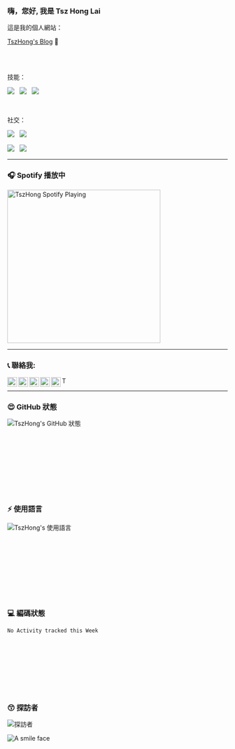﻿###  嗨，您好, 我是 Tsz Hong Lai

這是我的個人網站：

[TszHong's Blog][website] 👋

<br>
<br>

技能：

<p align="left">
<img src="https://img.shields.io/badge/-HTML-red">
&nbsp
<img src="https://img.shields.io/badge/-CSS-blue">
&nbsp
<img src="https://img.shields.io/badge/-Javascript-yellow">
</p>

<br>


社交：

<p align="left">
<img src="https://img.shields.io/github/followers/tszhong0411?label=Followers&style=social">
&nbsp
<img src="https://img.shields.io/github/stars/tszhong0411/tszhong0411.github.io?style=social">
</p>

<p align="left">
<img src="https://img.shields.io/github/forks/tszhong0411/tszhong0411.github.io?label=Forks&style=social">
&nbsp
<img src="https://img.shields.io/github/watchers/tszhong0411/tszhong0411.github.io?label=Watchers&style=social">
</p>

---

### 🎧 Spotify 播放中

[<img src="https://now-playing-codestackr.vercel.app/api/spotify-playing" alt="TszHong Spotify Playing" width="350" />](https://open.spotify.com/user/31inyuvv4ufqugk2b4wla3s3gmlq)

---

### :telephone_receiver: 聯絡我:

[<img align="left" alt="TszHonglai | website" width="22px" src="https://tszhong0411.github.io/js/website.svg"/>][website]

[<img align="left" alt="TszHonglai | YouTube" width="22px" src="https://tszhong0411.github.io/js/youtube.svg"/>][youtube]

[<img align="left" alt="TszHonglai | Twitter" width="22px" src="https://tszhong0411.github.io/js/twitter.svg"/>][twitter]

[<img align="left" alt="TszHonglai | LinkedIn" width="22px" src="https://tszhong0411.github.io/js/linkedin.svg"/>][linkedin]

[<img align="left" alt="TszHonglai | Instagram" width="22px" src="https://tszhong0411.github.io/js/instagram.svg"/>][instagram]

[<img align="left" alt="TszHonglai | Instagram" width="15px" src="https://tszhong0411.github.io/js/facebook.svg"/>][facebook]


<br>

---

### :heart_eyes: GitHub 狀態

<img align="left" alt="TszHong's GitHub 狀態" src="https://github-readme-stats.vercel.app/api?username=TszHong0411&bg_color=30,e96443,904e95&title_color=fff&text_color=fff"/>

<br>
<br>
<br>
<br>
<br>
<br>
<br>
<br>
<br>
<br>

### :zap: 使用語言

<img align="left" alt="TszHong's 使用語言" src="https://github-readme-stats.vercel.app/api/top-langs/?username=TszHong0411&layout=compact"/>

<br>
<br>
<br>
<br>
<br>
<br>
<br>
<br>
<br>
<br>

### :computer: 編碼狀態

<!--START_SECTION:waka-->
```text
No Activity tracked this Week
```
<!--END_SECTION:waka-->

<br>
<br>
<br>
<br>
<br>
<br>
<br>

### :kissing_smiling_eyes: 探訪者

<img align="left" alt="探訪者" src="https://visitor-badge.glitch.me/badge?page_id=tszhong0411.tszhong0411">

<br>
<br>

<img align="left" alt="A smile face" src="https://tszhong0411.github.io/js/smile.png">

[website]: https://tszhong0411.github.io
[course]: http://vsCodeHero.com
[twitter]: https://twitter.com/TszhongLai0411
[youtube]: https://www.youtube.com/channel/UC2hMWOaOlk9vrkvFVaGmn0Q
[instagram]: https://www.instagram.com/tszhong0411/
[linkedin]: https://www.linkedin.com/in/tsz-hong-lai-b4976618b/
[facebook]: https://www.facebook.com/tszhonglai.0411